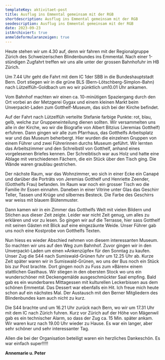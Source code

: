 ```yaml
---
templateKey: aktivitaet-post
title: Ausflug ins Emmental gemeinsam mit der RGB
shortdescription: Ausflug ins Emmental gemeinsam mit der RGB
seodescription: Ausflug ins Emmental gemeinsam mit der RGB
date: 2023-09-23
istArchiviert: true
anmeldeformularanzeigen: true
---
```

Heute stehen wir um 4.30 auf, denn wir fahren mit der Regionalgruppe Zürich des Schweizerischen Blindenbundes ins Emmental. Nach einer 1-stündigen Zugfahrt treffen wir uns alle unter der grossen Bahnhofuhr im HB Zürich. 

Um 7.44 Uhr geht die Fahrt mit dem IC 1der SBB in die Bundeshauptstadt Bern. Dort stiegen wir in die grüne BLS (Bern-Lötschberg-Simplon-Bahn) nach Lützelflüh-Goldbach um wo wir pünktlich um10.01 Uhr ankamen.

Vom Bahnhof machten wir einen ca. 10-minütigen Spaziergang durch den Ort vorbei an der Metzgerei Gygax und einem kleinen Markt beim Unverpackt-Laden zum Gotthelf-Museum, das sich bei der Kirche befindet.

Auf der Fahrt nach Lützelflüh verteilte Stefanie farbige Punkte: rot, blau, gelb, welche zur Gruppeneinteilung dienen sollten. Wir versammelten uns alle in der Kirche, wo wir die Biografie von Albert Bitzius (Jeremias Gotthelf) erfuhren. Dann gingen wir alle zum Pfarrhaus, das Gotthelfs Arbeitsplatz war und das Museum beherbergt. Hier wurden die einzelnen Gruppen von einem Führer und zwei Führerinnen durchs Museum geführt. Wir lernten das Arbeitszimmer und den Schreibstil von Gotthelf, anhand eines vorgelesenen Briefes kennen. Der Schreibtisch war aus Holz und hatte eine Ablage mit verschiedenen Fächern, die ein Stück über den Tisch ging. Die Wände waren graublau gestrichen.

Der nächste Raum, war das Wohnzimmer, wo sich in einer Ecke ein Canapé und darüber die Porträts von Jeremias Gotthelf und Henriette Zeender, (Gotthelfs Frau) befanden. Im Raum war noch ein grosser Tisch wo die Familie ihr Essen einnahm. Daneben in einer Vitrine unter Glas das Geschirr Teller, Tassen und Krüge und silbernes Besteck. Die Farbe des Geschirrs war weiss mit blauem Blütenmuster.

Dann kamen wir in ein Zimmer das Gotthelfs Welt mit vielen Bildern und Stichen aus dieser Zeit zeigte. Leider war nicht Zeit genug, um alles zu erklären und vor zu lesen. So gingen wir auf die Terrasse, hier sass Gotthelf mit seinen Gästen mit Blick auf eine eingezäunte Weide. Unser Führer gab uns noch eine Kostprobe von Gotthelfs Texten.

Nun hiess es wieder Abschied nehmen von diesem interessanten Museum. So machten wir uns auf den Weg zum Bahnhof. Zuvor gingen wir in den Unverpackt-Laden um einen »Ankenzüpfe« für den Sonntag zu kaufen.
Unser Zug die S44 nach Sumiswald-Grünen fuhr um 12.25 Uhr ab. Kurze Zeit später waren wir in Sumiswald-Grünen, wo uns der Bus noch ein Stück bis zur Post brachte. Dort gingen noch zu Fuss zum »Bären« einem stattlichen Gasthaus.
Wir stiegen in den obersten Stock wo uns ein wunderschöner mit Deckengemälde ausgeschmückter Saal empfing. Bald gab es ein wunderbares Mittagessen mit kulturellen Leckerbissen aus dem schönen Emmental. Das Dessert war ebenfalls ein Hit. Ich freue mich heute schon auf ein nächstes Mal. Der Austausch mit den Berner Mitgliedern des Blindenbundes kam auch nicht zu kurz.

Die S44 brachte und um 16.21 Uhr zurück nach Bern, wo wir um 17.31 Uhr mit dem IC nach Zürich fuhren. Kurz vor Zürich auf der Höhe von Mägenwil gab es ein technischer Alarm, so dass der Zug ca. 15 Min. später ankam.
Wir waren kurz nach 19.00 Uhr wieder zu Hause. Es war ein langer, aber sehr schöner und sehr interessanter Tag.

Allen die bei der Organisation beteiligt waren ein herzliches Dankeschön. Es war einfach super!!!!!

**Annemarie u. Peter**